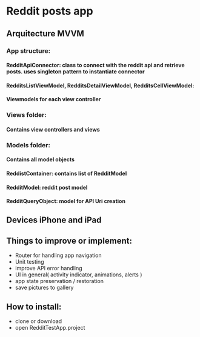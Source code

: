 # Reddit posts app

## Arquitecture MVVM

### App structure:
#### RedditApiConnector: class to connect with the reddit api and retrieve posts. uses singleton pattern to instantiate connector

#### RedditsListViewModel, RedditsDetailViewModel, RedditsCellViewModel:
#### Viewmodels for each view controller

### Views folder:
#### Contains view controllers and views

### Models folder:
#### Contains all model objects
#### ReddistContainer: contains list of RedditModel
#### RedditModel: reddit post model
#### RedditQueryObject: model for API Uri creation


## Devices iPhone and iPad

## Things to improve or implement:
- Router for handling app navigation
- Unit testing
- improve API error handling
- UI in general( activity indicator, animations, alerts )
- app state preservation / restoration
- save pictures to gallery

## How to install:
- clone or download
- open RedditTestApp.project
